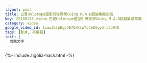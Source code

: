 ```yaml
---
layout: post
title: 巴夏Holotope圖型引導冥想Going M.A.D超越集體意識
key: 20180123_video_巴夏Holotope圖型引導冥想Going M.A.D超越集體意識
category: video
google_video_id: 1xauI55pEypJE7QxKswYcCeUSyyG-itp9tQ
tags: [影片, 待編輯]
text: |
  尚無文字
---
```


{%- include algolia-hack.html -%}
